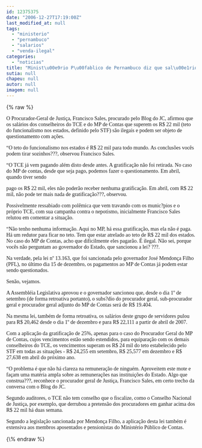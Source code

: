 ```yaml
---
id: 12375375
date: "2006-12-27T17:19:00Z"
last_modified_at: null
tags:
  - "ministerio"
  - "pernambuco"
  - "salarios"
  - "venda-ilegal"
categories:
  - "noticias"
title: "Minist\u00e9rio P\u00fablico de Pernambuco diz que sal\u00e1rio acima de R$ 22 mil \u00e9 ilegal"
sutia: null
chapeu: null
autor: null
imagem: null
---
```

{\% raw %}
<p><P><FONT face=Verdana>O Procurador-Geral de Justiça, Francisco Sales, procurado pelo Blog do JC, afirmou que os salários dos conselheiros do TCE e do MP de Contas que superem os R$ 22 mil (teto do funcionalismo nos estados, definido pelo STF) são ilegais e podem ser objeto de questionamento com ações.</FONT></P></p>
<p><P><FONT face=Verdana>“O teto do funcionalismo nos estados é R$ 22 mil para todo mundo. As conclusões vocês podem tirar sozinhos???, observou Francisco Sales.</FONT></P></p>
<p><P><FONT face=Verdana>“O TCE já vem pagando além disto desde antes. A gratificação não foi retirada. No caso do MP de contas, desde que seja pago, podemos fazer o questionamento. Em abril, quando tiver sendo</p>
<p> pago os R$ 22 mil, eles não poderão receber nenhuma gratificação. Em abril, com R$ 22 mil, não pode ter mais nada de gratificação???, observou.</FONT></P></p>
<p><P><FONT face=Verdana>Possivelmente ressabiado com polêmica que vem travando com os munic?pios e o próprio TCE, com sua campanha contra o nepotismo, inicialmente Francisco Sales relutou em comentar a situação. </FONT></P></p>
<p><P><FONT face=Verdana>“Não tenho nenhuma informação. Aqui no MP, há essa gratificação, mas ela não é paga. Há um redutor para ficar no teto. Tem que estar atrelado ao teto de R$ 22 mil dos estados. No caso do MP de Contas, acho que dificilmente eles pagarão. É ilegal. Não sei, porque vocês não perguntam ao governador do Estado, que sancionou a lei? ???.</FONT></P></p>
<p><P><FONT face=Verdana>Na verdade, pela lei nº 13.163, que foi sancionada pelo governador José Mendonça Filho (PFL), no último dia 15 de dezembro, os pagamentos ao MP de Contas já podem estar sendo questionados.</FONT></P></p>
<p><P><FONT face=Verdana>Senão, vejamos.</FONT></P></p>
<p><P><FONT face=Verdana>A Assembléia Legislativa aprovou e o governador sancionou que, desde o dia 1º de setembro (de forma retroativa portanto), o subs?dio do procurador geral, sub-procurador geral e procurador geral adjunto do MP de Contas será de R$ 19.404.</FONT></P></p>
<p><P><FONT face=Verdana>Na mesma lei, também de forma retroativa, os salários deste grupo de servidores pulou para R$ 20,462 desde o dia 1º de dezembro e para R$ 22,111 a partir de abril de 2007.</FONT></P></p>
<p><P><FONT face=Verdana>Com a aplicação da gratificação de 25%, apenas para o caso do Procurador Geral do MP de Contas, cujos vencimentos estão sendo estendidos, para equiparação com os demais conselheiros do TCE, os vencimentos superam os R$ 24 mil do teto estabelecido pelo STF em todas as situações - R$ 24,255 em setembro, R$ 25,577 em dezembro e R$ 27,638 em abril do próximo ano.</FONT></P></p>
<p><P><FONT face=Verdana>“O problema é que não há clareza na remuneração de ninguém. Aproveitem este mote e façam uma matéria ampla sobre as remunerações nas instituições do Estado. Algo que construa???, reconhece o procurador geral de Justiça, Francisco Sales, em certo trecho da conversa com o Blog do JC. </FONT></P></p>
<p><P><FONT face=Verdana>Segundo auditores, o TCE não tem conselho que o fiscalize, como o Conselho Nacional de Justiça, por exemplo, que derrubou a pretensão dos procuradores em ganhar acima dos R$ 22 mil há duas semana.</FONT></P></p>
<p><P><FONT face=Verdana>Segundo a legislação sancionada por Mendonça Filho, a aplicação desta lei também é extensiva aos membros aposentados e pensionistas do Ministério Público de Contas.</FONT></P> </p>
{\% endraw %}